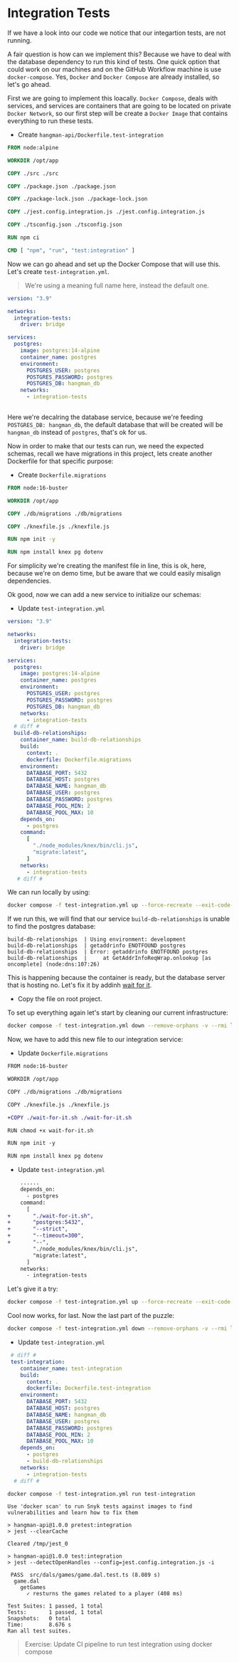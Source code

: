 # Integration Tests

If we have a look into our code we notice that our integartion tests, are not running.

A fair question is how can we implement this? Because we have to deal with the database dependency to run this kind of tests. One quick option that could work on our machines and on the GitHub Workflow machine is use `docker-compose`. Yes, `Docker` and `Docker Compose` are already installed, so let's go ahead.

First we are going to implement this loacally. `Docker Compose`, deals with services, and services are containers that are going to be located on private `Docker Network`, so our first step will be create a `Docker Image` that contains everything to run these tests.

* Create `hangman-api/Dockerfile.test-integration`

```Dockerfile
FROM node:alpine 

WORKDIR /opt/app

COPY ./src ./src

COPY ./package.json ./package.json

COPY ./package-lock.json ./package-lock.json

COPY ./jest.config.integration.js ./jest.config.integration.js

COPY ./tsconfig.json ./tsconfig.json

RUN npm ci 

CMD [ "npm", "run", "test:integration" ]

```

Now we can go ahead and set up the Docker Compose that will use this. Let's create `test-integration.yml`.

> We're using a meaning full name here, instead the default one.

```yml
version: "3.9"

networks:
  integration-tests:
    driver: bridge

services:
  postgres:
    image: postgres:14-alpine
    container_name: postgres 
    environment:
      POSTGRES_USER: postgres
      POSTGRES_PASSWORD: postgres
      POSTGRES_DB: hangman_db
    networks:
      - integration-tests
    
```

Here we're decalring the database service, because we're feeding `POSTGRES_DB: hangman_db`, the default database that will be created will be `hangman_db` instead of `postgres`, that's ok for us.

Now in order to make that our tests can run, we need the expected schemas, recall we have migrations in this project, lets create another Dockerfile for that specific purpose:

* Create `Dockerfile.migrations`

```Dockerfile
FROM node:16-buster

WORKDIR /opt/app

COPY ./db/migrations ./db/migrations 

COPY ./knexfile.js ./knexfile.js

RUN npm init -y 

RUN npm install knex pg dotenv
```

For simplicity we're creating the manifest file in line, this is ok, here, because we're on demo time, but be aware that we could easily misalign dependencies.

Ok good, now we can add a new service to initialize our schemas:

* Update `test-integration.yml`

```yml
version: "3.9"

networks:
  integration-tests:
    driver: bridge

services:
  postgres:
    image: postgres:14-alpine
    container_name: postgres 
    environment:
      POSTGRES_USER: postgres
      POSTGRES_PASSWORD: postgres
      POSTGRES_DB: hangman_db
    networks:
      - integration-tests
  # diff #
  build-db-relationships:
    container_name: build-db-relationships 
    build:
      context: .
      dockerfile: Dockerfile.migrations 
    environment:
      DATABASE_PORT: 5432
      DATABASE_HOST: postgres
      DATABASE_NAME: hangman_db
      DATABASE_USER: postgres
      DATABASE_PASSWORD: postgres
      DATABASE_POOL_MIN: 2
      DATABASE_POOL_MAX: 10
    depends_on:
      - postgres 
    command:
      [
        "./node_modules/knex/bin/cli.js",
        "migrate:latest",
      ]
    networks:
      - integration-tests
   # diff #
```

We can run locally by using:

```bash
docker compose -f test-integration.yml up --force-recreate --exit-code-from build-db-relationships
```

If we run this, we will find that our service `build-db-relationships` is unable to find the postgres database:

```
build-db-relationships  | Using environment: development
build-db-relationships  | getaddrinfo ENOTFOUND postgres
build-db-relationships  | Error: getaddrinfo ENOTFOUND postgres
build-db-relationships  |     at GetAddrInfoReqWrap.onlookup [as oncomplete] (node:dns:107:26)
```

This is happening because the container is ready, but the database server that is hosting no. Let's fix it by addinh [wait for it](https://github.com/vishnubob/wait-for-it). 

* Copy the file on root project.

To set up everything again let's start by cleaning our current infrastructure:

```bash
docker compose -f test-integration.yml down --remove-orphans -v --rmi local
```

Now, we have to add this new file to our integration service:

* Update `Dockerfile.migrations`

```diff
FROM node:16-buster

WORKDIR /opt/app

COPY ./db/migrations ./db/migrations 

COPY ./knexfile.js ./knexfile.js

+COPY ./wait-for-it.sh ./wait-for-it.sh

RUN chmod +x wait-for-it.sh

RUN npm init -y 

RUN npm install knex pg dotenv

```

* Update `test-integration.yml`

```diff
    ......
    depends_on:
      - postgres 
    command:
      [
+       "./wait-for-it.sh",
+       "postgres:5432",
+       "--strict",
+       "--timeout=300",
+       "--",
        "./node_modules/knex/bin/cli.js",
        "migrate:latest",
      ]
    networks:
      - integration-tests
```

Let's give it a try:

```bash
docker compose -f test-integration.yml up --force-recreate --exit-code-from build-db-relationships
```

Cool now works, for last. Now the last part of the puzzle:

```bash
docker compose -f test-integration.yml down --remove-orphans -v --rmi local
```

* Update `test-integration.yml`

```yml
 # diff #
 test-integration:
    container_name: test-integration 
    build: 
      context: .
      dockerfile: Dockerfile.test-integration
    environment:
      DATABASE_PORT: 5432
      DATABASE_HOST: postgres
      DATABASE_NAME: hangman_db
      DATABASE_USER: postgres
      DATABASE_PASSWORD: postgres
      DATABASE_POOL_MIN: 2
      DATABASE_POOL_MAX: 10
    depends_on:
      - postgres 
      - build-db-relationships
    networks:
      - integration-tests
  # diff #
```

```bash
docker compose -f test-integration.yml run test-integration
```

```
Use 'docker scan' to run Snyk tests against images to find vulnerabilities and learn how to fix them

> hangman-api@1.0.0 pretest:integration
> jest --clearCache

Cleared /tmp/jest_0

> hangman-api@1.0.0 test:integration
> jest --detectOpenHandles --config=jest.config.integration.js -i

 PASS  src/dals/games/game.dal.test.ts (8.089 s)
  game.dal
    getGames
      ✓ resturns the games related to a player (408 ms)

Test Suites: 1 passed, 1 total
Tests:       1 passed, 1 total
Snapshots:   0 total
Time:        8.676 s
Ran all test suites.
```

> Exercise: Update CI pipeline to run test integration using docker compose 
